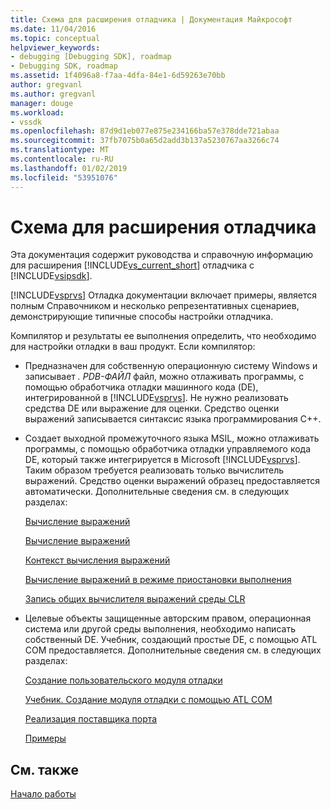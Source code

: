 ```yaml
---
title: Схема для расширения отладчика | Документация Майкрософт
ms.date: 11/04/2016
ms.topic: conceptual
helpviewer_keywords:
- debugging [Debugging SDK], roadmap
- Debugging SDK, roadmap
ms.assetid: 1f4096a8-f7aa-4dfa-84e1-6d59263e70bb
author: gregvanl
ms.author: gregvanl
manager: douge
ms.workload:
- vssdk
ms.openlocfilehash: 87d9d1eb077e875e234166ba57e378dde721abaa
ms.sourcegitcommit: 37fb7075b0a65d2add3b137a5230767aa3266c74
ms.translationtype: MT
ms.contentlocale: ru-RU
ms.lasthandoff: 01/02/2019
ms.locfileid: "53951076"
---
```

# <a name="roadmap-for-extending-the-debugger"></a>Схема для расширения отладчика
Эта документация содержит руководства и справочную информацию для расширения [!INCLUDE[vs_current_short](../../code-quality/includes/vs_current_short_md.md)] отладчика с [!INCLUDE[vsipsdk](../../extensibility/includes/vsipsdk_md.md)].  
  
 [!INCLUDE[vsprvs](../../code-quality/includes/vsprvs_md.md)] Отладка документации включает примеры, является полным Справочником и несколько репрезентативных сценариев, демонстрирующие типичные способы настройки отладчика.  
  
 Компилятор и результаты ее выполнения определить, что необходимо для настройки отладки в ваш продукт. Если компилятор:  
  
- Предназначен для собственную операционную систему Windows и записывает *. PDB-ФАЙЛ* файл, можно отлаживать программы, с помощью обработчика отладки машинного кода (DE), интегрированной в [!INCLUDE[vsprvs](../../code-quality/includes/vsprvs_md.md)]. Не нужно реализовать средства DE или выражение для оценки. Средство оценки выражений записывается синтаксис языка программирования C++.  
  
- Создает выходной промежуточного языка MSIL, можно отлаживать программы, с помощью обработчика отладки управляемого кода DE, который также интегрируется в Microsoft [!INCLUDE[vsprvs](../../code-quality/includes/vsprvs_md.md)]. Таким образом требуется реализовать только вычислитель выражений. Средство оценки выражений образец предоставляется автоматически. Дополнительные сведения см. в следующих разделах:  
  
   [Вычисление выражений](../../extensibility/debugger/expression-evaluation-visual-studio-debugging-sdk.md)  
  
   [Вычисление выражений](../../extensibility/debugger/evaluating-expressions.md)  
  
   [Контекст вычисления выражений](../../extensibility/debugger/expression-evaluation-context.md)  
  
   [Вычисление выражений в режиме приостановки выполнения](../../extensibility/debugger/expression-evaluation-in-break-mode.md)  
  
   [Запись общих вычислителя выражений среды CLR](../../extensibility/debugger/writing-a-common-language-runtime-expression-evaluator.md)  
  
- Целевые объекты защищенные авторским правом, операционная система или другой среды выполнения, необходимо написать собственный DE. Учебник, создающий простые DE, с помощью ATL COM предоставляется. Дополнительные сведения см. в следующих разделах:  
  
   [Создание пользовательского модуля отладки](../../extensibility/debugger/creating-a-custom-debug-engine.md)  
  
   [Учебник. Создание модуля отладки с помощью ATL COM](https://msdn.microsoft.com/library/9097b71e-1fe7-48f7-bc00-009e25940c24)  
  
   [Реализация поставщика порта](../../extensibility/debugger/implementing-a-port-supplier.md)  
  
   [Примеры](../../extensibility/debugger/visual-studio-debugging-samples.md)  
  
## <a name="see-also"></a>См. также  
 [Начало работы](../../extensibility/debugger/getting-started-with-debugger-extensibility.md)